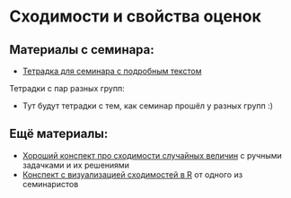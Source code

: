 Сходимости и свойства оценок
=====

## Материалы с семинара:

* [Тетрадка для семинара с подробным текстом](https://nbviewer.jupyter.org/github/hse-econ-data-science/eds_spring_2020/blob/master/sem08_estimate_convergence/sem08_estimates_convergence_full.ipynb)

Тетрадки с пар разных групп:

* Тут будут тетрадки с тем, как семинар прошёл у разных групп :)


## Ещё материалы:

* [Хороший конспект про сходимости случайных величин](https://www.probabilitycourse.com/chapter7/7_2_8_solved_probs.php) с ручными задачками и их решениями
* [Конспект с визуализацией сходимостей в R](https://nbviewer.jupyter.org/github/FUlyankin/r_probability/blob/master/end_seminars_2019/sem_3/3.1%20varka_and_converg.ipynb) от одного из семинаристов
